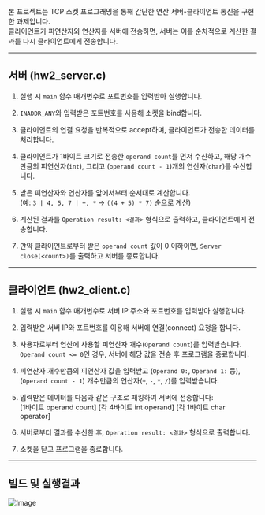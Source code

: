 본 프로젝트는 TCP 소켓 프로그래밍을 통해 간단한 연산 서버-클라이언트 통신을 구현한 과제입니다.  
클라이언트가 피연산자와 연산자를 서버에 전송하면, 서버는 이를 순차적으로 계산한 결과를 다시 클라이언트에게 전송합니다.

---

## 서버 (hw2_server.c)

1. 실행 시 `main` 함수 매개변수로 포트번호를 입력받아 실행합니다.  

2. `INADDR_ANY`와 입력받은 포트번호를 사용해 소켓을 bind합니다.

3. 클라이언트의 연결 요청을 반복적으로 accept하며, 클라이언트가 전송한 데이터를 처리합니다.

4. 클라이언트가 1바이트 크기로 전송한 `operand count`를 먼저 수신하고, 해당 개수만큼의 피연산자(`int`), 그리고 (`operand count - 1`)개의 연산자(`char`)를 수신합니다.

5. 받은 피연산자와 연산자를 앞에서부터 순서대로 계산합니다.  
   (예: `3 | 4, 5, 7 | +, *` → `((4 + 5) * 7)` 순으로 계산)

6. 계산된 결과를 `Operation result: <결과>` 형식으로 출력하고, 클라이언트에게 전송합니다.

7. 만약 클라이언트로부터 받은 `operand count` 값이 0 이하이면, `Server close(<count>)`를 출력하고 서버를 종료합니다.

---

## 클라이언트 (hw2_client.c)

1. 실행 시 `main` 함수 매개변수로 서버 IP 주소와 포트번호를 입력받아 실행합니다.  

2. 입력받은 서버 IP와 포트번호를 이용해 서버에 연결(connect) 요청을 합니다.

3. 사용자로부터 연산에 사용할 피연산자 개수(`Operand count`)를 입력받습니다.  
   `Operand count <= 0`인 경우, 서버에 해당 값을 전송 후 프로그램을 종료합니다.

4. 피연산자 개수만큼의 피연산자 값을 입력받고 (`Operand 0:`, `Operand 1:` 등),  
   (`Operand count - 1`) 개수만큼의 연산자(`+`, `-`, `*`, `/`)를 입력받습니다.

5. 입력받은 데이터를 다음과 같은 구조로 패킹하여 서버에 전송합니다:  
[1바이트 operand count] [각 4바이트 int operand] [각 1바이트 char operator]

6. 서버로부터 결과를 수신한 후, `Operation result: <결과>` 형식으로 출력합니다.

7. 소켓을 닫고 프로그램을 종료합니다.

---

## 빌드 및 실행결과

![Image](https://github.com/user-attachments/assets/ecbd0225-0b07-471f-adf0-d9a9678c7359)
